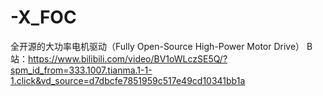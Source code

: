# -X_FOC
全开源的大功率电机驱动（Fully Open-Source High-Power Motor Drive）
B站：https://www.bilibili.com/video/BV1oWLczSE5Q/?spm_id_from=333.1007.tianma.1-1-1.click&vd_source=d7dbcfe7851959c517e49cd10341bb1a
